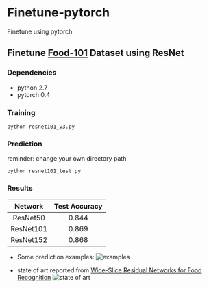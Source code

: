 # Finetune-pytorch
Finetune using pytorch

## Finetune [Food-101](https://www.vision.ee.ethz.ch/datasets_extra/food-101/) Dataset using ResNet

### Dependencies
- python 2.7
- pytorch 0.4

### Training
```
python resnet101_v3.py
```

### Prediction
reminder: change your own directory path
```
python resnet101_test.py
```

### Results

Network  | Test Accuracy |
:-------:|:-------------:|
ResNet50 |0.844|
ResNet101| 0.869|
ResNet152|0.868|

- Some prediction examples:
![examples](images/examples.png)

- state of art
reported from [Wide-Slice Residual Networks for Food Recognition](https://arxiv.org/abs/1612.06543)
![state of art](images/state_of_art.png)



